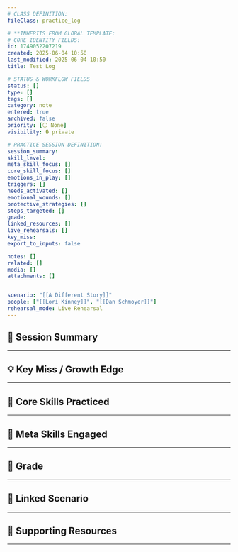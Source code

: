 ```yaml
---
# CLASS DEFINITION:
fileClass: practice_log

# **INHERITS FROM GLOBAL TEMPLATE:
# CORE IDENTITY FIELDS:
id: 1749052207219
created: 2025-06-04 10:50
last_modified: 2025-06-04 10:50
title: Test Log

# STATUS & WORKFLOW FIELDS
status: []
type: []
tags: []
category: note
entered: true
archived: false
priority: [⚪ None]
visibility: 🔒 private

# PRACTICE SESSION DEFINITION:
session_summary:
skill_level:
meta_skill_focus: []
core_skill_focus: []
emotions_in_play: []
triggers: []
needs_activated: []
emotional_wounds: []
protective_strategies: []
steps_targeted: []
grade:
linked_resources: []
live_rehearsals: []
key_miss: 
export_to_inputs: false

notes: []
related: []
media: []
attachments: []


scenario: "[[A Different Story]]"
people: ["[[Lori Kinney]]", "[[Dan Schmoyer]]"]
rehearsal_mode: Live Rehearsal
---
```


## 📝 Session Summary  
---  

## 💡 Key Miss / Growth Edge  
---  

## 🧠 Core Skills Practiced  
---  

## 🧭 Meta Skills Engaged  
---  

## 🎯 Grade  
---  

## 📎 Linked Scenario  
---  

## 🔗 Supporting Resources  
---  
